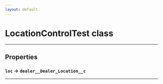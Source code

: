 ```yaml
---
layout: default
---
```

# LocationControlTest class
---
## Properties

### `loc` → `dealer__Dealer_Location__c`

---
